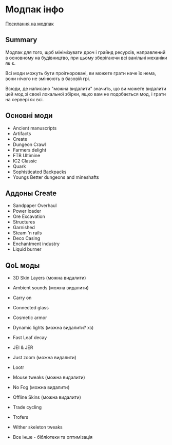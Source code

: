 # Модпак інфо

[Посилання на модпак](https://drive.google.com/file/d/1vwvKtrjV2iNNQgTVcKrsZMUieRahBD_7/view?usp=drive_link)

## Summary

Модпак для того, щоб мінімізувати дроч і грайнд ресурсів, направлений в основному на будівництво,
при цьому зберігаючи всі ванільні механіки як є. 

Всі моди можуть бути проігноровані, ви можете грати наче їх нема, вони нічого не змінюють в базовій грі.

Всюди, де написано "можна видалити" значить, що ви можете видалити цей мод зі своеї локальної збірки, ящко вам не подобається мод, і грати на сервері як всі.

## Основні моди
  * Ancient manuscripts
  * Artifacts
  * Create
  * Dungeon Crawl
  * Farmers delight
  * FTB Ultimine
  * IC2 Classic
  * Quark
  * Sophisticated Backpacks
  * Youngs Better dungeons and mineshafts
## Аддоны Create
  * Sandpaper Overhaul
  * Power loader
  * Ore Excavation
  * Structures
  * Garnished
  * Steam 'n rails
  * Deco Casing
  * Enchantment industry
  * Liquid burner
## QoL моды
  * 3D Skin Layers (можна видалити)
  * Ambient sounds (можна видалити)
  * Carry on
  * Connected glass
  * Cosmetic armor
  * Dynamic lights (можна видалити? хз)
  * Fast Leaf decay
  * JEI & JER
  * Just zoom (можна видалити)
  * Lootr
  * Mouse tweaks (можна видалити)
  * No Fog (можна видалити)
  * Offline Skins (можна видалити)
  * Trade cycling
  * Trofers
  * Wither skeleton tweaks

  * Все інше - бібліотеки та оптимізація
